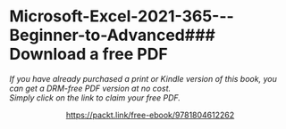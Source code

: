 # Microsoft-Excel-2021-365---Beginner-to-Advanced### Download a free PDF

 <i>If you have already purchased a print or Kindle version of this book, you can get a DRM-free PDF version at no cost.<br>Simply click on the link to claim your free PDF.</i>
<p align="center"> <a href="https://packt.link/free-ebook/9781804612262">https://packt.link/free-ebook/9781804612262 </a> </p>